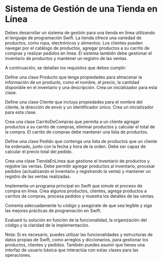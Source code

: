 # Sistema de Gestión de una Tienda en Línea

Debes desarrollar un sistema de gestión para una tienda en línea utilizando el lenguaje de programación Swift. La tienda ofrece una variedad de productos, como ropa, electrónicos y alimentos. Los clientes pueden navegar por el catálogo de productos, agregar productos a su carrito de compras y realizar pedidos en línea. El sistema también debe gestionar el inventario de productos y mantener un registro de las ventas.

A continuación, se detallan los requisitos que debes cumplir:

Define una clase Producto que tenga propiedades para almacenar la información de un producto, como el nombre, el precio, la cantidad disponible en el inventario y una descripción. Crea un inicializador para esta clase.

Define una clase Cliente que incluya propiedades para el nombre del cliente, la dirección de envío y un identificador único. Crea un inicializador para esta clase.

Crea una clase CarritoDeCompras que permita a un cliente agregar productos a su carrito de compras, eliminar productos y calcular el total de la compra. El carrito de compras debe mantener una lista de productos.

Define una clase Pedido que contenga una lista de productos que un cliente ha ordenado, junto con la fecha y hora de la orden. Debe ser capaz de calcular el precio total del pedido.

Crea una clase TiendaEnLinea que gestione el inventario de productos y registre las ventas. Debe permitir agregar productos al inventario, procesar pedidos (actualizando el inventario y registrando la venta) y mantener un registro de las ventas realizadas.

Implementa un programa principal en Swift que simule el proceso de compra en línea. Crea algunos productos, clientes, agrega productos a carritos de compras, procesa pedidos y muestra los detalles de las ventas.

Comenta adecuadamente tu código y asegúrate de que sea legible y siga las mejores prácticas de programación en Swift.

Evaluaré tu solución en función de la funcionalidad, la organización del código y la claridad de la implementación.

Nota: Si es necesario, puedes utilizar las funcionalidades y estructuras de datos propias de Swift, como arreglos y diccionarios, para gestionar los productos, clientes y pedidos. También puedes asumir que tienes una interfaz de usuario básica que interactúa con estas clases para las operaciones.




